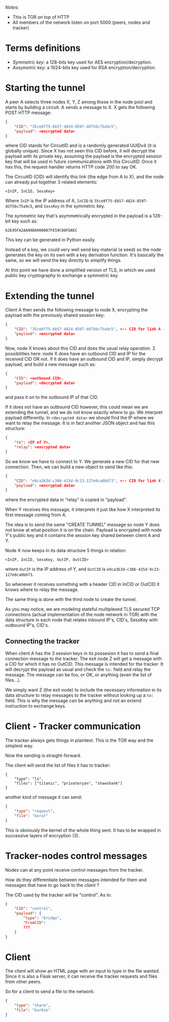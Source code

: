 *Notes:*

- This is TOR on top of HTTP
- All members of the network listen on port 5000 (peers, nodes and tracker)

# Terms definitions

* *Symmetric key*: a 128-bits key used for AES encryption/decryption.
* *Assymetric key*: a 1024-bits key used for RSA encryption/decryption.

# Starting the tunnel

A peer A selects three nodes X, Y, Z among those in the node pool and
starts by building a circuit. A sends a message to X. X gets the following
POST HTTP message:

```json
{
    "CID": "35ce8f75-6b57-4824-8597-dd756c75a9c5",
    "payload": <encrypted data>
}
```

where CID stands for CircuitID and is a randomly generated UUIDv4 (it
is globally unique). Since X has not seen this CID before, it will
decrypt the payload with its private key, assuming the payload is the encrypted session
key that will be used in future communications with this
CircuitID.  Once it has this, the request handler returns HTTP code 200 to say OK.

The CircuitID (CID) will identify this link (the edge from A to X),
and the node can already put together 3 related elements:

`<InIP, InCID, SessKey>`

Where `InIP` is the IP address of A, `InCID` is
`35ce8f75-6b57-4824-8597-dd756c75a9c5`, and `SessKey` in the symmetric key.

The symmetric key that's asymmetrically encrypted in the payload is a
128-bit key such as:

`62E45FA2AA90DA900007FE59C88FDAEC`

This key can be generated in Python easily.

Instead of a key, we could very well send key material (a seed) so the
node generates the key on its own with a key derivation function. It's
basically the same, so we will send the key directly to simplify
things.

At this point we have done a simplified version of TLS, in which we
used public key cryptography to exchange a symmetric key.

# Extending the tunnel

Client A then sends the following message to node X, encrypting the
payload with the previously shared session key:

```json
{
    "CID": "35ce8f75-6b57-4824-8597-dd756c75a9c5", <-- CID for link A - X
    "payload": <encrypted data>
}
```

Now, node X knows about this CID and does the usual relay operation. 2
possibilities here: node X does have an outbound CID and IP for the
received CID OR not. If it does have an outbound CID and IP, simply
decrypt payload, and build a new message such as:

```json
{
    "CID": <outbound CID>,
    "payload": <decrypted data>
}
```

and pass it on to the outbound IP of that CID.

If it does not have an outbound CID however, this could mean we are
extending the tunnel, and we do not know
exactly where to go. We interpret payload differently. In `<decrypted
data>` we should find the IP where we want to relay the message. It is
in fact another JSON object and has this structure:

```json
{
    "to": <IP of Y>,
    "relay": <encrypted data>
}
```

So we know we have to connect to Y. We generate a new CID for that
new connection. Then, we can build a new object to send like this:

```json
{
    "CID": "e9ca363d-c386-415d-9c13-127e0ca0b673", <-- CID for link X - Y
    "payload": <encrypted data>
}
```

where the encrypted data in "relay" is copied in "payload".

When Y receives this message, it interprets it just like how X
interpreted its first message coming from A.

The idea is to send the same "CREATE TUNNEL" message so node Y does
not know at what position it is on the chain. Payload is encrypted
with node Y's public key and it contains the session key shared
between client A and Y.

Node X now keeps in its data structure 5 things in relation:

`<InIP, InCID, SessKey, OutIP, OutCID>`

where `OutIP` is the IP address of Y, and `OutCID` is
`e9ca363d-c386-415d-9c13-127e0ca0b673`.

So whenever it receives something with a header CID in InCID or OutCID
it knows where to relay the message.

The same thing is done with the third node to create the tunnel.

As you may notice, we are modeling stateful multiplexed TLS secured
TCP connections (actual implementation of the node network in TOR)
with the data structure in each node that relates inbound IP's, CID's,
SessKey with outbound IP's, CID's.

## Connecting the tracker

When client A has the 3 session keys in its possesion it has to send a
final connection message to the tracker. The exit node Z will get a
message with a CID for which it has no OutCID. This message is
intended for the tracker. It will decrypt the payload as usual and
check the `to:` field and relay the message. The message can be foo,
or OK, or anything (even the list of files...).

We simply want Z (the exit node) to include the necessary information
in its data structure to relay messages to the tracker without looking
up a `to:` field. This is why the message can be anything and not an
extend instruction to exchange keys.

# Client - Tracker communication

The tracker always gets things in plaintext. This is the TOR way and the
simplest way.

Now the sending is straight-forward.

The client will send the list of files it has to tracker:

```
{
    "type": "ls",
    "files": ["titanic", "privateryan", "shawshank"]
}
```

another kind of message it can send:

```json
{
    "type": "request",
    "file": "borat"
}
```

This is obviously the kernel of the whole thing sent. It has to be
wrapped in successive layers of encryption (3).

# Tracker-nodes control messages

Nodes can at any point receive control messages from the tracker.

How do they differentiate between messages intended for them and
messages that have to go back to the client ?

The CID used by the tracker will be "control". As in:

```json
{
    "CID": "control",
    "payload": {
        "type": "bridge",
        "FromCID":
        ???
    }
}
```

# Client

The client will show an HTML page with an input to type in the file
wanted. Since it is also a Flask server, it can receive the tracker
requests and files from other peers.

So for a client to send a file to the network:

```json
{
    "type": "share",
    "file": "barbie"
}
```
